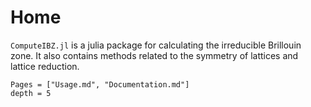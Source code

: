 # Home

`ComputeIBZ.jl` is a julia package for calculating the irreducible Brillouin 
zone. It also contains methods related to the symmetry of lattices and 
lattice reduction.

```@contents
Pages = ["Usage.md", "Documentation.md"]
depth = 5
```
